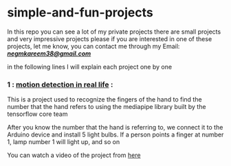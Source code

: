 # simple-and-fun-projects


In this repo you can see a lot of my private projects there are small projects and very impressive projects 
please if you are interested in one of these projects, let me know, you can contact me through my Email: ***negmkareem38@gmail.com***

in the following lines I will explain each project one by one 


 ### 1 : [motion detection in real life](https://github.com/Kareem-negm/Multiple-projects-/tree/main/Controlling%20the%20light%20with%20deep%20learning) :
 
 This is a project used to recognize the fingers of the hand to find the number that the hand refers to using the mediapipe library built by the tensorflow core team

After you know the number that the hand is referring to, we connect it to the Arduino device and install 5 light bulbs.
If a person points a finger at number 1, lamp number 1 will light up, and so on

You can watch a video of the project from [here](https://www.linkedin.com/feed/update/urn:li:activity:6791773425556840448/)
